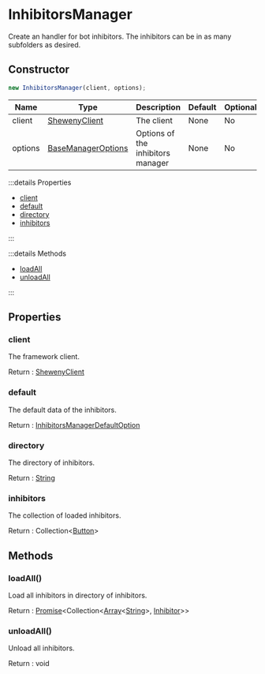 # InhibitorsManager

Create an handler for bot inhibitors. The inhibitors can be in as many subfolders as desired.

## Constructor

```js
new InhibitorsManager(client, options);
```

| Name    | Type                                                                  | Description                       | Default | Optional |
| ------- | --------------------------------------------------------------------- | --------------------------------- | ------- | -------- |
| client  | [ShewenyClient](./ShewenyClient.md)                                   | The client                        | None    | No       |
| options | [BaseManagerOptions](../typedef/ManagerOptions.md#basemanageroptions) | Options of the inhibitors manager | None    | No       |

:::details Properties

- [client](#client)
- [default](#default)
- [directory](#directory)
- [inhibitors](#inhibitors)

:::

:::details Methods

- [loadAll](#loadall)
- [unloadAll](#unloadall)

:::

## Properties

### client

The framework client.

Return : [ShewenyClient](../client/ShewenyClient.md)

### default

The default data of the inhibitors.

Return : [InhibitorsManagerDefaultOption](../typedef/ManagersDefaultOptions.md#inhibitorsmanagerdefaultoptions)

### directory

The directory of inhibitors.

Return : [String](https://developer.mozilla.org/en-US/docs/Web/JavaScript/Reference/Global_Objects/String)

### inhibitors

The collection of loaded inhibitors.

Return : Collection<[Button](../structures/Button.md)>

## Methods

### loadAll()

Load all inhibitors in directory of inhibitors.

Return : [Promise](https://developer.mozilla.org/docs/Web/JavaScript/Reference/Global_Objects/Promise)\<Collection\<[Array](https://developer.mozilla.org/docs/Web/JavaScript/Reference/Global_Objects/Array)\<[String](https://developer.mozilla.org/docs/Web/JavaScript/Reference/Global_Objects/String)>, [Inhibitor](../structures/Inhibitor.md)>>

### unloadAll()

Unload all inhibitors.

Return : void
